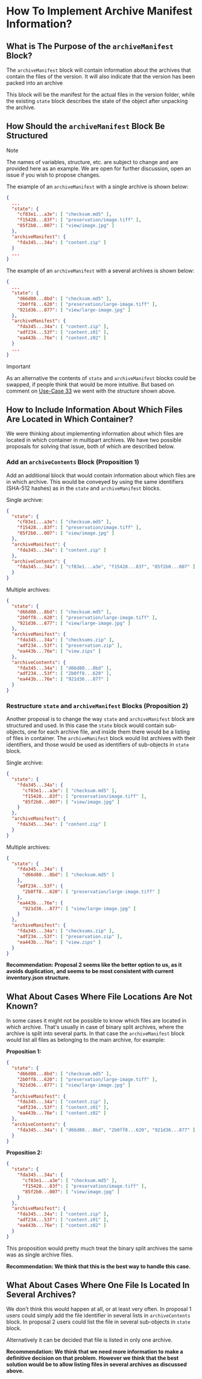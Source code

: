 # How To Implement Archive Manifest Information?

## What is The Purpose of the `archiveManifest` Block?
The `archiveManifest` block will contain information about the archives that contain the files of the version.
It will also indicate that the version has been packed into an archive

This block will be the manifest for the actual files in the version folder, while the existing `state` block describes the state of the object after unpacking the archive.

## How Should the `archiveManifest` Block Be Structured
> [!NOTE]
> The names of variables, structure, etc. are subject to change and are provided here as an example.
> We are open for further discussion, open an issue if you wish to propose changes.

The example of an `archiveManifest` with a single archive is shown below:
```json
{
  ...
  "state": {
    "cf83e1...a3e": [ "checksum.md5" ],
    "f15428...83f": [ "preservation/image.tiff" ],
    "85f2b0...007": [ "view/image.jpg" ]
  },
  "archiveManifest": {
    "fda345...34a": [ "content.zip" ]
  }
  ...
}
```     

The example of an `archiveManifest` with a several archives is shown below:
```json
{
  ...
  "state": {
    "d66d80...8bd": [ "checksum.md5" ],
    "2b0ff8...620": [ "preservation/large-image.tiff" ],
    "921d36...877": [ "view/large-image.jpg" ]
  },
  "archiveManifest": {
    "fda345...34a": [ "content.zip" ],
    "adf234...53f": [ "content.z01" ],
    "ea443b...76e": [ "content.z02" ]
  }
  ...
}
```

> [!IMPORTANT]
> As an alternative the contents of `state` and `archiveManifest` blocks could be swapped, if people think that would be more intuitive.
> But based on comment on [Use-Case 33](https://github.com/OCFL/Use-Cases/issues/33#issuecomment-1731776524) we went with the structure shown above.

## How to Include Information About Which Files Are Located in Which Container?
We were thinking about implementing information about which files are located in which container in multipart archives.
We have two possible proposals for solving that issue, both of which are described below.

### Add an `archiveContents` Block (Proposition 1)
Add an additional block that would contain information about which files are in which archive.
This would be conveyed by using the same identifiers (SHA-512 hashes) as in the `state` and `archiveManifest` blocks.

Single archive:
```json
{
  "state": {
    "cf83e1...a3e": [ "checksum.md5" ],
    "f15428...83f": [ "preservation/image.tiff" ],
    "85f2b0...007": [ "view/image.jpg" ]
  },
  "archiveManifest": {
    "fda345...34a": [ "content.zip" ]
  },
  "archiveContents": {
    "fda345...34a": [ "cf83e1...a3e", "f15428...83f", "85f2b0...007" ]
  }
}
```

Multiple archives:
```json
{      
  "state": {
    "d66d80...8bd": [ "checksum.md5" ],
    "2b0ff8...620": [ "preservation/large-image.tiff" ],
    "921d36...877": [ "view/large-image.jpg" ]
  },
  "archiveManifest": {
    "fda345...34a": [ "checksums.zip" ],
    "adf234...53f": [ "preservation.zip" ],
    "ea443b...76e": [ "view.zips" ]
  },
  "archiveContents": {
    "fda345...34a": [ "d66d80...8bd" ],
    "adf234...53f": [ "2b0ff8...620" ],
    "ea443b...76e": [ "921d36...877" ]
  }
}
```

### Restructure `state` and `archiveManifest` Blocks (Proposition 2)
Another proposal is to change the way `state` and `archiveManifest` block are structured and used.
In this case the `state` block would contain sub-objects, one for each archive file, and inside them there would be a listing of files in container.
The `archiveManifest` block would list archives with their identifiers, and those would be used as identifiers of sub-objects in `state` block.

Single archive:
```json
{
  "state": {
    "fda345...34a": {
      "cf83e1...a3e": [ "checksum.md5" ],
      "f15428...83f": [ "preservation/image.tiff" ],
      "85f2b0...007": [ "view/image.jpg" ]
    }
  },
  "archiveManifest": {
    "fda345...34a": [ "content.zip" ]
  }
}
```

Multiple archives:
```json
{      
  "state": {
    "fda345...34a": {
      "d66d80...8bd": [ "checksum.md5" ]
    },
    "adf234...53f": {
      "2b0ff8...620": [ "preservation/large-image.tiff" ]
    },
    "ea443b...76e": {
      "921d36...877": [ "view/large-image.jpg" ]
    }
  },
  "archiveManifest": {
    "fda345...34a": [ "checksums.zip" ],
    "adf234...53f": [ "preservation.zip" ],
    "ea443b...76e": [ "view.zips" ]
  }
}
```

**Recommendation: Proposal 2 seems like the better option to us, as it avoids duplication, and seems to be most consistent with current inventory.json structure.**

## What About Cases Where File Locations Are Not Known?
In some cases it might not be possible to know which files are located in which archive.
That's usually in case of binary split archives, where the archive is split into several parts.
In that case the `archiveManifest` block would list all files as belonging to the main archive, for example:

**Proposition 1:**
```json
{      
  "state": {
    "d66d80...8bd": [ "checksum.md5" ],
    "2b0ff8...620": [ "preservation/large-image.tiff" ],
    "921d36...877": [ "view/large-image.jpg" ]
  },
  "archiveManifest": {
    "fda345...34a": [ "content.zip" ],
    "adf234...53f": [ "content.z01" ],
    "ea443b...76e": [ "content.z02" ]
  },
  "archiveContents": {
    "fda345...34a": [ "d66d80...8bd", "2b0ff8...620", "921d36...877" ]
  }
}
```

**Proposition 2:**

```json
{      
  "state": {
    "fda345...34a": {
      "cf83e1...a3e": [ "checksum.md5" ],
      "f15428...83f": [ "preservation/image.tiff" ],
      "85f2b0...007": [ "view/image.jpg" ]
    }
  },
  "archiveManifest": {
    "fda345...34a": [ "content.zip" ],
    "adf234...53f": [ "content.z01" ],
    "ea443b...76e": [ "content.z02" ]
  }
}
```

This proposition would pretty much treat the binary split archives the same was as single archive files.

**Recommendation: We think that this is the best way to handle this case.**

## What About Cases Where One File Is Located In Several Archives?
We don't think this would happen at all, or at least very often.
In proposal 1 users could simply add the file identifier in several lists in `archiveContents` block.
In proposal 2 users could list the file in several sub-objects in `state` block.

Alternatively it can be decided that file is listed in only one archive.

**Recommendation: We think that we need more information to make a definitive decision on that problem.**
**However we think that the best solution would be to allow listing files in several archives as discussed above.**